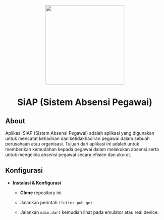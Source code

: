 <div align="center"><img src="https://github.com/MTC0D3/SiAP/assets/113486720/27e440fd-4f41-4655-bcd3-5d21a727f6f8" height=250 width=250 </img></div>

# <div align="center">SiAP (Sistem Absensi Pegawai)</div>

<!-- <img style = "max-width= 100%;" alt="image" src="https://user-images.githubusercontent.com/113486720/231608176-5677cdec-2f70-4aae-b17b-6ba8b57b871b.png"> -->

## About
Aplikasi SiAP (Sistem Absensi Pegawai) adalah aplikasi yang digunakan untuk mencatat kehadiran dan ketidakhadiran pegawai dalam sebuah perusahaan atau organisasi. Tujuan dari aplikasi ini adalah untuk memberikan kemudahan kepada pegawai dalam melakukan absensi serta untuk mengelola absensi pegawai secara efisien dan akurat.

## Konfigurasi
* **Instalasi & Konfigurasi**

  + **Clone** repository ini.
  
  + Jalankan perintah `flutter pub get`
  
  + Jalankan `main.dart` kemudian lihat pada emulator atau real device.

<!-- ## Screenshot 
+ **Splash Screen**

<!-- ![Screenshot (95)](https://user-images.githubusercontent.com/113486720/231599687-c50602be-33f9-47ca-96f3-e8e006218883.png) -->

<!-- + **Welcome Screen** -->

<!-- ![image](https://user-images.githubusercontent.com/113486720/231603820-15144513-da73-4aaf-9f41-fde83610d1f4.png) -->

<!-- + **Home Screen** -->

<!-- ![image](https://user-images.githubusercontent.com/113486720/231604049-0fc78e4a-fea2-4de7-b1b9-c171be61c5ab.png) -->

<!-- + **Profile Screen** -->

<!-- ![image](https://user-images.githubusercontent.com/113486720/231604164-bee27373-9958-4f0b-b0cf-053fce59bff9.png) --> 
